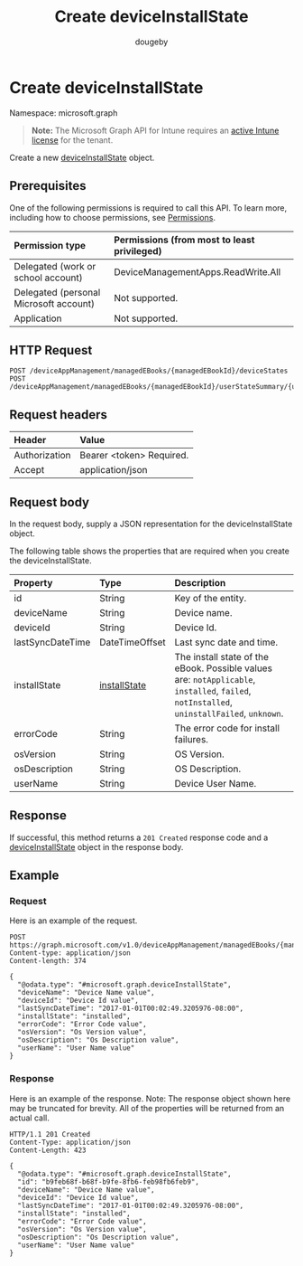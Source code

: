 ﻿---
title: "Create deviceInstallState"
description: "Create a new deviceInstallState object."
author: "dougeby"
localization_priority: Normal
ms.prod: "intune"
doc_type: apiPageType
---

# Create deviceInstallState

Namespace: microsoft.graph

> **Note:** The Microsoft Graph API for Intune requires an [active Intune license](https://go.microsoft.com/fwlink/?linkid=839381) for the tenant.

Create a new [deviceInstallState](../resources/intune-books-deviceinstallstate.md) object.

## Prerequisites

One of the following permissions is required to call this API. To learn more, including how to choose permissions, see [Permissions](/graph/permissions-reference).

| Permission type                        | Permissions (from most to least privileged) |
| :------------------------------------- | :------------------------------------------ |
| Delegated (work or school account)     | DeviceManagementApps.ReadWrite.All          |
| Delegated (personal Microsoft account) | Not supported.                              |
| Application                            | Not supported.                              |

## HTTP Request

<!-- {
  "blockType": "ignored"
}
-->

```http
POST /deviceAppManagement/managedEBooks/{managedEBookId}/deviceStates
POST /deviceAppManagement/managedEBooks/{managedEBookId}/userStateSummary/{userInstallStateSummaryId}/deviceStates
```

## Request headers

| Header        | Value                          |
| :------------ | :----------------------------- |
| Authorization | Bearer &lt;token&gt; Required. |
| Accept        | application/json               |

## Request body

In the request body, supply a JSON representation for the deviceInstallState object.

The following table shows the properties that are required when you create the deviceInstallState.

| Property         | Type                                                      | Description                                                                                                                                |
| :--------------- | :-------------------------------------------------------- | :----------------------------------------------------------------------------------------------------------------------------------------- |
| id               | String                                                    | Key of the entity.                                                                                                                         |
| deviceName       | String                                                    | Device name.                                                                                                                               |
| deviceId         | String                                                    | Device Id.                                                                                                                                 |
| lastSyncDateTime | DateTimeOffset                                            | Last sync date and time.                                                                                                                   |
| installState     | [installState](../resources/intune-books-installstate.md) | The install state of the eBook. Possible values are: `notApplicable`, `installed`, `failed`, `notInstalled`, `uninstallFailed`, `unknown`. |
| errorCode        | String                                                    | The error code for install failures.                                                                                                       |
| osVersion        | String                                                    | OS Version.                                                                                                                                |
| osDescription    | String                                                    | OS Description.                                                                                                                            |
| userName         | String                                                    | Device User Name.                                                                                                                          |

## Response

If successful, this method returns a `201 Created` response code and a [deviceInstallState](../resources/intune-books-deviceinstallstate.md) object in the response body.

## Example

### Request

Here is an example of the request.

```http
POST https://graph.microsoft.com/v1.0/deviceAppManagement/managedEBooks/{managedEBookId}/deviceStates
Content-type: application/json
Content-length: 374

{
  "@odata.type": "#microsoft.graph.deviceInstallState",
  "deviceName": "Device Name value",
  "deviceId": "Device Id value",
  "lastSyncDateTime": "2017-01-01T00:02:49.3205976-08:00",
  "installState": "installed",
  "errorCode": "Error Code value",
  "osVersion": "Os Version value",
  "osDescription": "Os Description value",
  "userName": "User Name value"
}
```

### Response

Here is an example of the response. Note: The response object shown here may be truncated for brevity. All of the properties will be returned from an actual call.

```http
HTTP/1.1 201 Created
Content-Type: application/json
Content-Length: 423

{
  "@odata.type": "#microsoft.graph.deviceInstallState",
  "id": "b9feb68f-b68f-b9fe-8fb6-feb98fb6feb9",
  "deviceName": "Device Name value",
  "deviceId": "Device Id value",
  "lastSyncDateTime": "2017-01-01T00:02:49.3205976-08:00",
  "installState": "installed",
  "errorCode": "Error Code value",
  "osVersion": "Os Version value",
  "osDescription": "Os Description value",
  "userName": "User Name value"
}
```
